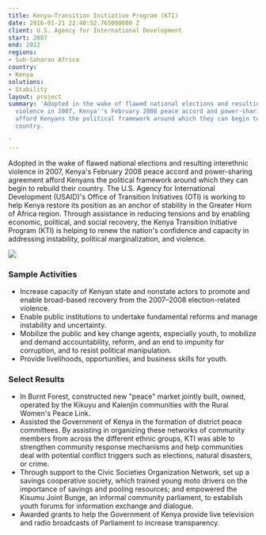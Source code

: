 ```yaml
---
title: Kenya—Transition Initiative Program (KTI)
date: 2016-01-21 22:40:52.765000000 Z
client: U.S. Agency for International Development
start: 2007
end: 2012
regions:
- Sub-Saharan Africa
country:
- Kenya
solutions:
- Stability
layout: project
summary: 'Adopted in the wake of flawed national elections and resulting interethnic
  violence in 2007, Kenya''s February 2008 peace accord and power-sharing agreement
  afford Kenyans the political framework around which they can begin to rebuild their
  country.

'
---
```


Adopted in the wake of flawed national elections and resulting interethnic violence in 2007, Kenya's February 2008 peace accord and power-sharing agreement afford Kenyans the political framework around which they can begin to rebuild their country. The U.S. Agency for International Development (USAID)'s Office of Transition Initiatives (OTI) is working to help Kenya restore its position as an anchor of stability in the Greater Horn of Africa region. Through assistance in reducing tensions and by enabling economic, political, and social recovery, the Kenya Transition Initiative Program (KTI) is helping to renew the nation's confidence and capacity in addressing instability, political marginalization, and violence.

![][1]

###  Sample Activities

* Increase capacity of Kenyan state and nonstate actors to promote and enable broad-based recovery from the 2007–2008 election-related violence.
* Enable public institutions to undertake fundamental reforms and manage instability and uncertainty.
* Mobilize the public and key change agents, especially youth, to mobilize and demand accountability, reform, and an end to impunity for corruption, and to resist political manipulation.
* Provide livelihoods, opportunities, and business skills for youth.

###  Select Results

* In Burnt Forest, constructed new "peace" market jointly built, owned, operated by the Kikuyu and Kalenjin communities with the Rural Women's Peace Link.
* Assisted the Government of Kenya in the formation of district peace committees. By assisting in organizing these networks of community members from across the different ethnic groups, KTI was able to strengthen community response mechanisms and help communities deal with potential conflict triggers such as elections, natural disasters, or crime.
* Through support to the Civic Societies Organization Network, set up a savings cooperative society, which trained young moto drivers on the importance of savings and pooling resources; and empowered the Kisumu Joint Bunge, an informal community parliament, to establish youth forums for information exchange and dialogue.
* Awarded grants to help the Government of Kenya provide live television and radio broadcasts of Parliament to increase transparency.

[1]: /assets/images/projects/KTI.jpg
